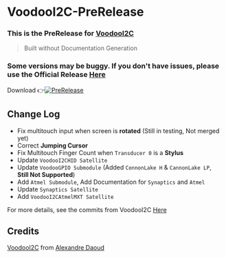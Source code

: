 # VoodooI2C-PreRelease

### This is the PreRelease for [VoodooI2C](https://github.com/alexandred/VoodooI2C)
> Built without Documentation Generation

### Some versions may be buggy. If you don't have issues, please use the **Official Release** [Here](https://github.com/alexandred/VoodooI2C/releases)

Download 👉[![PreRelease](https://img.shields.io/badge/PreRelease-2019.04.08-orange.svg)](https://github.com/williambj1/VoodooI2C-PreRelease/releases)

## Change Log

- Fix multitouch input when screen is **rotated** (Still in testing, Not merged yet)
- Correct **Jumping Cursor**
- Fix Multitouch Finger Count when `Transducer 0` is a **Stylus**
- Update `VoodooI2CHID Satellite`
- Update `VoodooGPIO Submodule` (Added `ConnonLake H` & `CannonLake LP`, **Still Not Supported**)
- Add `Atmel Submodule`, Add Documentation for `Synaptics` and `Atmel`
- Update `Synaptics Satellite`
- Add `VoodooI2CAtmelMXT Satellite`

For more details, see the commits from VoodooI2C [Here](https://github.com/alexandred/VoodooI2C/commits/master)

## Credits
[VoodooI2C](https://github.com/alexandred/VoodooI2C) from [Alexandre Daoud](https://github.com/alexandred)
